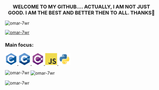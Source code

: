



<h3 align="center"> WELCOME TO MY GITHUB.... 
 ACTUALLY, I AM NOT JUST GOOD. I AM THE BEST AND BETTER THEN TO ALL.
THANKS🙂</h3>

<p align="left"> <img src="https://komarev.com/ghpvc/?username=omar-7wr&label=Profile%20views&color=0e75b6&style=flat" alt="omar-7wr" /> </p>

<p align="left"> <a href="https://github.com/ryo-ma/github-profile-trophy"><img src="https://github-profile-trophy.vercel.app/?username=omar-7wr" alt="omar-7wr" /></a> </p>





<h3 align="left">Main focus:</h3>
<p align="left"> <a href="https://www.cprogramming.com/" target="_blank" rel="noreferrer"> <img src="https://raw.githubusercontent.com/devicons/devicon/master/icons/c/c-original.svg" alt="c" width="40" height="40"/> </a> <a href="https://www.w3schools.com/cpp/" target="_blank". rel="noreferrer"> <img src="https://raw.githubusercontent.com/devicons/devicon/master/icons/cplusplus/cplusplus-original.svg" alt="cplusplus" width="40" height="40"/> </a> <a href="https://www.w3schools.com/cs/" target="_blank" rel="noreferrer"> <img src="https://raw.githubusercontent.com/devicons/devicon/master/icons/csharp/csharp-original.svg" alt="csharp" width="40" height="40"/> </a> <a href="https://developer.mozilla.org/en-US/docs/Web/JavaScript" target="_blank" rel="noreferrer"> <img src="https://raw.githubusercontent.com/devicons/devicon/master/icons/javascript/javascript-original.svg" alt="javascript" width="40" height="40"/> </a> <a href="https://www.python.org" target="_blank" rel="noreferrer"> <img src="https://raw.githubusercontent.com/devicons/devicon/master/icons/python/python-original.svg" alt="python" width="40" height="40"/> </a> </p>

<p><img align="left" src="https://github-readme-stats.vercel.app/api/top-langs?username=omar-7wr&show_icons=true&locale=en&layout=compact" alt="omar-7wr" /></p>

<p>&nbsp;<img align="center" src="https://github-readme-stats.vercel.app/api?username=omar-7wr&show_icons=true&locale=en" alt="omar-7wr" /></p>

<p><img align="center" src="https://github-readme-streak-stats.herokuapp.com/?user=omar-7wr&" alt="omar-7wr" /></p>












